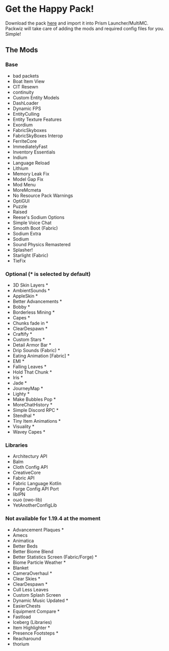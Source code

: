 # Get the Happy Pack!

Download the pack [here](/Happy%20Pack.zip) and import it into Prism Launcher/MultiMC. Packwiz will take care of adding the mods and required config files for you. Simple!

## The Mods

### Base

- bad packets
- Boat Item View
- CIT Resewn
- continuity
- Custom Entity Models
- DashLoader
- Dynamic FPS
- EntityCulling
- Entity Texture Features
- Exordium
- FabricSkyboxes
- FabricSkyBoxes Interop
- FerriteCore
- ImmediatelyFast
- Inventory Essentials
- Indium
- Language Reload
- Lithium
- Memory Leak Fix
- Model Gap Fix
- Mod Menu
- MoreMcmeta
- No Resource Pack Warnings
- OptiGUI
- Puzzle
- Raised
- Reese's Sodium Options
- Simple Voice Chat
- Smooth Boot (Fabric)
- Sodium Extra
- Sodium
- Sound Physics Remastered
- Splasher!
- Starlight (Fabric)
- TieFix

### Optional (\* is selected by default)

- 3D Skin Layers \*
- AmbientSounds \*
- AppleSkin \*
- Better Advancements \*
- Bobby \*
- Borderless Mining \*
- Capes \*
- Chunks fade in \*
- ClearDespawn \*
- Craftify \*
- Custom Stars \*
- Detail Armor Bar \*
- Drip Sounds (Fabric) \*
- Eating Animation [Fabric] \*
- EMI \*
- Falling Leaves \*
- Hold That Chunk \*
- Iris \*
- Jade \*
- JourneyMap \*
- Lighty \*
- Make Bubbles Pop \*
- MoreChatHistory \*
- Simple Discord RPC \*
- Stendhal \*
- Tiny Item Animations \*
- Visuality \*
- Wavey Capes \*

### Libraries

- Architectury API
- Balm
- Cloth Config API
- CreativeCore
- Fabric API
- Fabric Language Kotlin
- Forge Config API Port
- libIPN
- oωo (owo-lib)
- YetAnotherConfigLib

### Not available for 1.19.4 at the moment

- Advancement Plaques \*
- Amecs
- Animatica
- Better Beds
- Better Biome Blend
- Better Statistics Screen (Fabric/Forge) \*
- Biome Particle Weather *
- Blanket
- CameraOverhaul \*
- Clear Skies \*
- ClearDespawn \*
- Cull Less Leaves
- Custom Splash Screen
- Dynamic Music Updated \*
- EasierChests
- Equipment Compare \*
- Fastload
- Iceberg (Libraries)
- Item Highlighter \*
- Presence Footsteps \*
- Reacharound
- thorium
